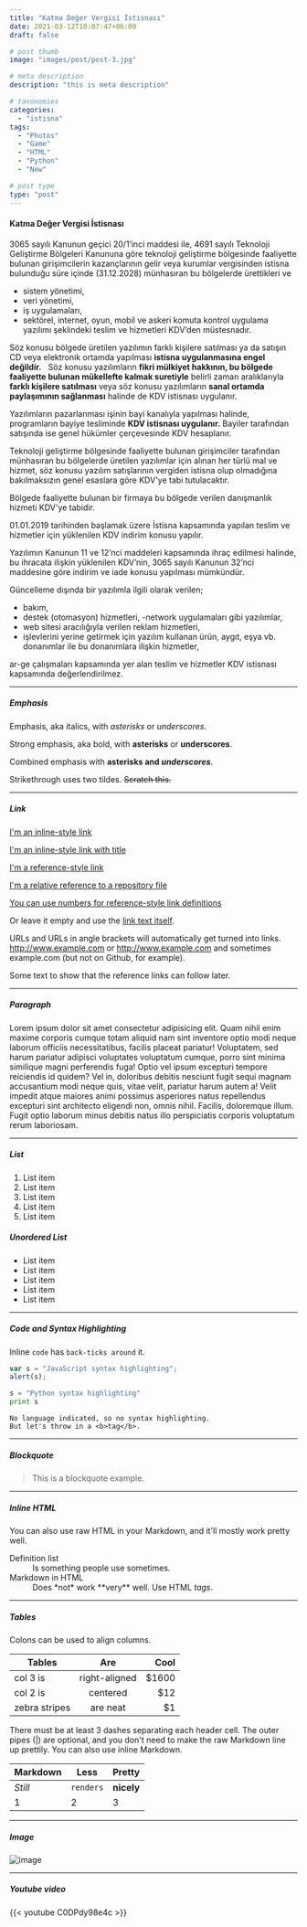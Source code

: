 ```yaml
---
title: "Katma Değer Vergisi İstisnası"
date: 2021-03-12T10:07:47+06:00
draft: false

# post thumb
image: "images/post/post-3.jpg"

# meta description
description: "this is meta description"

# taxonomies
categories: 
  - "istisna"
tags:
  - "Photos"
  - "Game"
  - "HTML"
  - "Python"
  - "New"

# post type
type: "post"
---
```



#### Katma Değer Vergisi İstisnası
3065 sayılı Kanunun geçici 20/1’inci maddesi ile, 4691 sayılı 
Teknoloji Geliştirme Bölgeleri Kanununa göre teknoloji geliştirme 
bölgesinde faaliyette bulunan girişimcilerin kazançlarının gelir 
veya kurumlar vergisinden istisna bulunduğu süre içinde 
(31.12.2028) münhasıran bu bölgelerde ürettikleri ve 
- sistem yönetimi, 
- veri yönetimi,
- iş uygulamaları, 
- sektörel, internet, oyun, mobil ve askeri komuta kontrol uygulama yazılımı şeklindeki teslim ve hizmetleri KDV’den müstesnadır.

Söz konusu bölgede üretilen yazılımın farklı kişilere satılması ya da satışın CD veya elektronik ortamda yapılması **istisna uygulanmasına engel değildir.**
 
Söz konusu yazılımların **fikri mülkiyet hakkının, bu bölgede faaliyette bulunan mükellefte kalmak suretiyle** belirli zaman aralıklarıyla **farklı kişilere satılması** veya söz konusu yazılımların **sanal ortamda paylaşımının sağlanması** halinde de KDV istisnası uygulanır.

Yazılımların pazarlanması işinin bayi kanalıyla yapılması halinde, programların bayiye tesliminde **KDV istisnası  uygulanır.** Bayiler tarafından satışında ise genel hükümler çerçevesinde KDV hesaplanır.

Teknoloji geliştirme bölgesinde faaliyette bulunan girişimciler tarafından münhasıran bu bölgelerde üretilen yazılımlar için alınan her türlü mal ve hizmet, söz konusu yazılım satışlarının vergiden istisna olup olmadığına bakılmaksızın genel esaslara göre KDV'ye tabi tutulacaktır. 

Bölgede faaliyette bulunan bir firmaya bu bölgede verilen danışmanlık hizmeti KDV'ye tabidir.


01.01.2019 tarihinden başlamak üzere İstisna kapsamında yapılan teslim ve hizmetler için yüklenilen KDV indirim konusu yapılır. 

Yazılımın Kanunun 11 ve 12’nci maddeleri kapsamında ihraç edilmesi halinde, bu ihracata ilişkin yüklenilen KDV’nin, 3065 sayılı Kanunun 32’nci maddesine göre indirim ve iade konusu yapılması mümkündür.

Güncelleme dışında bir yazılımla ilgili olarak verilen;

- bakım, 
- destek (otomasyon) hizmetleri, 
-network uygulamaları gibi yazılımlar, 
- web sitesi aracılığıyla verilen reklam hizmetleri, 
- işlevlerini yerine getirmek için yazılım kullanan ürün, aygıt, eşya vb. donanımlar ile bu donanımlara ilişkin hizmetler, 

ar-ge çalışmaları kapsamında yer alan teslim ve hizmetler KDV istisnası kapsamında değerlendirilmez.



<hr>

##### Emphasis

Emphasis, aka italics, with *asterisks* or _underscores_.

Strong emphasis, aka bold, with **asterisks** or __underscores__.

Combined emphasis with **asterisks and _underscores_**.

Strikethrough uses two tildes. ~~Scratch this.~~

<hr>

##### Link
[I'm an inline-style link](https://www.google.com)

[I'm an inline-style link with title](https://www.google.com "Google's Homepage")

[I'm a reference-style link][Arbitrary case-insensitive reference text]

[I'm a relative reference to a repository file](../blob/master/LICENSE)

[You can use numbers for reference-style link definitions][1]

Or leave it empty and use the [link text itself].

URLs and URLs in angle brackets will automatically get turned into links. 
http://www.example.com or <http://www.example.com> and sometimes 
example.com (but not on Github, for example).

Some text to show that the reference links can follow later.

[arbitrary case-insensitive reference text]: https://www.mozilla.org
[1]: http://slashdot.org
[link text itself]: http://www.reddit.com

<hr>

##### Paragraph

Lorem ipsum dolor sit amet consectetur adipisicing elit. Quam nihil enim maxime corporis cumque totam aliquid nam sint inventore optio modi neque laborum officiis necessitatibus, facilis placeat pariatur! Voluptatem, sed harum pariatur adipisci voluptates voluptatum cumque, porro sint minima similique magni perferendis fuga! Optio vel ipsum excepturi tempore reiciendis id quidem? Vel in, doloribus debitis nesciunt fugit sequi magnam accusantium modi neque quis, vitae velit, pariatur harum autem a! Velit impedit atque maiores animi possimus asperiores natus repellendus excepturi sint architecto eligendi non, omnis nihil. Facilis, doloremque illum. Fugit optio laborum minus debitis natus illo perspiciatis corporis voluptatum rerum laboriosam.

<hr>

##### List

1. List item
2. List item
3. List item
4. List item
5. List item

##### Unordered List

* List item
* List item
* List item
* List item
* List item

<hr>

##### Code and Syntax Highlighting

Inline `code` has `back-ticks around` it.

```javascript
var s = "JavaScript syntax highlighting";
alert(s);
```
 
```python
s = "Python syntax highlighting"
print s
```
 
```
No language indicated, so no syntax highlighting. 
But let's throw in a <b>tag</b>.
```

<hr>

##### Blockquote

> This is a blockquote example.

<hr>

##### Inline HTML

You can also use raw HTML in your Markdown, and it'll mostly work pretty well.

<dl>
  <dt>Definition list</dt>
  <dd>Is something people use sometimes.</dd>

  <dt>Markdown in HTML</dt>
  <dd>Does *not* work **very** well. Use HTML <em>tags</em>.</dd>
</dl>


<hr>

##### Tables

Colons can be used to align columns.

| Tables        | Are           | Cool  |
| ------------- |:-------------:| -----:|
| col 3 is      | right-aligned | $1600 |
| col 2 is      | centered      |   $12 |
| zebra stripes | are neat      |    $1 |

There must be at least 3 dashes separating each header cell.
The outer pipes (|) are optional, and you don't need to make the 
raw Markdown line up prettily. You can also use inline Markdown.

Markdown | Less | Pretty
--- | --- | ---
*Still* | `renders` | **nicely**
1 | 2 | 3

<hr>

##### Image

![image](../../images/post/post-1.jpg)

<hr>

##### Youtube video

{{< youtube C0DPdy98e4c >}}